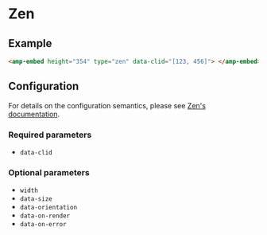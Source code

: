 <!---
Copyright 2017 The AMP HTML Authors. All Rights Reserved.

Licensed under the Apache License, Version 2.0 (the "License");
you may not use this file except in compliance with the License.
You may obtain a copy of the License at

      http://www.apache.org/licenses/LICENSE-2.0

Unless required by applicable law or agreed to in writing, software
distributed under the License is distributed on an "AS-IS" BASIS,
WITHOUT WARRANTIES OR CONDITIONS OF ANY KIND, either express or implied.
See the License for the specific language governing permissions and
limitations under the License.
-->

# Zen

## Example

```html
<amp-embed height="354" type="zen" data-clid="[123, 456]"> </amp-embed>
```

## Configuration

For details on the configuration semantics, please see [Zen's documentation](https://yandex.ru/support/zen/index.html).

### Required parameters

- `data-clid`

### Optional parameters

- `width`
- `data-size`
- `data-orientation`
- `data-on-render`
- `data-on-error`
